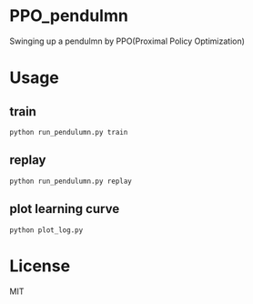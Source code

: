 # PPO_pendulmn

Swinging up a pendulmn by PPO(Proximal Policy Optimization)

# Usage

## train

```
python run_pendulumn.py train
```

## replay

```
python run_pendulumn.py replay
```

## plot learning curve

```
python plot_log.py
```

# License

MIT
